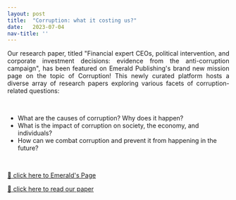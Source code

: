 ```yaml
---
layout: post
title:  "Corruption: what it costing us?"
date:   2023-07-04
nav-title: ''
---
```


<div style="text-align: justify;">

Our research paper, titled "Financial expert CEOs, political intervention, and corporate investment decisions: evidence from the anti-corruption campaign", has been featured on Emerald Publishing's brand new mission page on the topic of Corruption! This newly curated platform hosts a diverse array of research papers exploring various facets of corruption-related questions:

</div>

<br>

* What are the causes of corruption? Why does it happen?
* What is the impact of corruption on society, the economy, and individuals?
* How can we combat corruption and prevent it from happening in the future?

<br>

[🔗 click here to Emerald's Page](https://www.emeraldgrouppublishing.com/our-goals/responsible-management/corruption-what-it-costing-us)

[🔗 click here to read our paper](https://doi.org/10.1108/IJMF-12-2020-0622)

